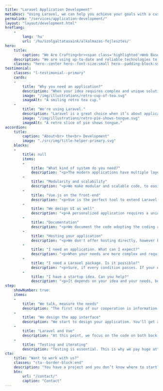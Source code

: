 ```yaml
---
title: "Laravel Application Development"
metaDesc: "Using Laravel, we can help you achieve your goals with a custom web-based application that scales."
permalink: "/services/application-development/"
layout: "layout/development.html"
hreflang:
    -
        lang: 'hu'
        url: '/hu/szolgaltatasaink/alkalmazas-fejlesztes/'
hero:
    title:
        caption: "We Are Crafting<br><span class='highlighted'>Web Based Applications</span>"
    description: "We are using up-to-date and reliable technologies to develop the end-product."
    classes: "hero--center hero--font-size:small hero--padding-block:small"
testimonial:
    classes: "l-testimonial--primary"
    cards:
    -
        title: "Why you need an application?"
        description: "When your idea requires complex and unique solutions that are not easy to implement with a simple CMS or any other ready-to-use solution, the time has come to think about a web application."
        image: "/img/illustrations/retro-cup-of-tea.svg"
        imageAlt: "A smiling retro tea cup."
    -
        title: "We're using Laravel."
        description: "Laravel is a great choice when it’s about application development. It’s a complex and powerful PHP framework with a huge ecosystem around it. We have a deep knowledge of Laravel. Also, besides using it, we are contributors as well."
        image: "/img/illustrations/retro-pie-shows-tongue.svg"
        imageAlt: "A retro slice of pie shows tongue."
accordion:
    title:
        caption: "About<br> the<br> Development"
        image: "./src/img/title-helper-primary.svg"
    blocks:
    -
        title: null
        items:
        -
            title: "What kind of system do you need?"
            description: "<p>The modern applications have multiple layers to serve the needs of the users eaisly. Maybe, you need an API layer, or a more complex CMS, we can help you.</p>"
        -
            title: "Modularity and scalability"
            description: "<p>We make modular and scalable code, to easily adopt to the needs that come later. Also, this approach makes the application easily testable and extendable.</p>"
        -
            title: "Vue.js on the front-end"
            description: "<p>Vue is the perfect tool to extend Laravel on the front-end. It covers everything we need, yet your application will be light and flexible.</p>"
        -
            title: "We design UI as well"
            description: "<p>A personalized application requires a unique UI as well. We design and set it up for you. You will get a clean and straightforward interface.</p>"
        -
            title: "Documentation"
            description: "<p>We document the code adopting the coding and documenting standards, to make the application easily understandable and futureproof. Also, documentation allows tools like static analysis to prevent bugs and issues.</p>"
        -
            title: "Hosting your application"
            description: "<p>We don't offer hosting directly, however based on our experience we can suggest reliable hosting services that fits your application.</p>"
        -
            title: "I need an application. What can I expect?"
            description: "<p>When your needs are more complex and require unique implementation, probably you need an application that offers more than WordPress. In this case, we are working with Laravel and adjust the environment to the framework.</p><p>We can design your UI as well alongside building the front-end based on Vue, which provides a modern, flexible and powerful interface.</p>"
        -
            title: "I need a Laravel package. Is it possible?"
            description: "<p>Sure, if every condition passes. If your needs matches that we can offer and your Laravel app is ready to handle the package, it can be done.</p><p>Deprecated Laravel versions do not get support, so update your application before planning to integrate a package.</p>"
        -
            title: "I have a startup idea. Can you help?"
            description: "<p>It depends on your idea and your needs, but we are sure that we can be a great fit.</p><p>By working with a modern stack (Laravel, Vue.js), we are sure that we can help you to take the next step. We can allocate our time once in a while for 3-6 months. But of course, we can adapt.</p>"
step:
    showNumber: true
    items:
    -
        title: "We talk, measure the needs"
        description: "The first step of our cooperation is information gathering and documentation writing to measure the project and set the goals."
    -
        title: "We design the app interface"
        description: "We start to design your application. You'll get a prototype in HTML and CSS that you can approve."
    -
        title: "Laravel and Vue"
        description: "At this point, we focus on the code on both back-end and front-end. This is where we build your app's core and functionality."
    -
        title: "Testing and iterating"
        description: "Testing is essential. This is why we pay huge attention to writing tests and fix the bugs we or you find. Then iterate."
cta:
    title: "Want to work with us?"
    classes: "cta--border-block:end"
    description: "You have a project and you don’t know where to start? Feel free to contact us to discuss you project’s details. Maybe we can help you."
    btn:
        url: "/contact/"
        caption: "Contact"
---
```

